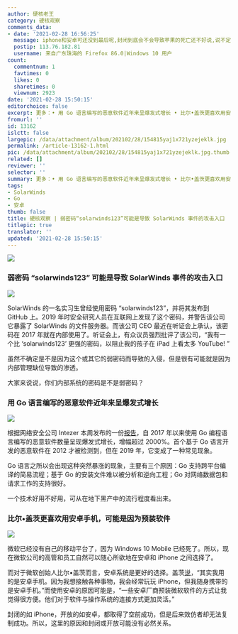 ```yaml
---
author: 硬核老王
category: 硬核观察
comments_data:
- date: '2021-02-28 16:56:25'
  message: iphone和安卓可还没到最后呢,封闭到底会不会导致苹果的死亡还不好说,说不定哪天就死了也有可能,安卓顶多被另一个开放系统替代,它不会死于开放.而如果iphone死了必死于封闭.
  postip: 113.76.182.81
  username: 来自广东珠海的 Firefox 86.0|Windows 10 用户
count:
  commentnum: 1
  favtimes: 0
  likes: 0
  sharetimes: 0
  viewnum: 2923
date: '2021-02-28 15:50:15'
editorchoice: false
excerpt: 更多：• 用 Go 语言编写的恶意软件近年来呈爆发式增长 • 比尔•盖茨更喜欢用安卓手机，可能是因为预装软件
fromurl: ''
id: 13162
islctt: false
largepic: /data/attachment/album/202102/28/154815yaj1x721yzejeklk.jpg
permalink: /article-13162-1.html
pic: /data/attachment/album/202102/28/154815yaj1x721yzejeklk.jpg.thumb.jpg
related: []
reviewer: ''
selector: ''
summary: 更多：• 用 Go 语言编写的恶意软件近年来呈爆发式增长 • 比尔•盖茨更喜欢用安卓手机，可能是因为预装软件
tags:
- SolarWinds
- Go
- 安卓
thumb: false
title: 硬核观察 | 弱密码“solarwinds123”可能是导致 SolarWinds 事件的攻击入口
titlepic: true
translator: ''
updated: '2021-02-28 15:50:15'
---
```


![](/data/attachment/album/202102/28/154815yaj1x721yzejeklk.jpg)


### 弱密码 “solarwinds123” 可能是导致 SolarWinds 事件的攻击入口


![](/data/attachment/album/202102/28/154825ww445jw4anpua4zn.jpg)


SolarWinds 的一名实习生曾经使用密码 “solarwinds123”，并将其发布到 GitHub 上。2019 年时安全研究人员在互联网上发现了这个密码，并警告该公司它暴露了 SolarWinds 的文件服务器。而该公司 CEO 最近在听证会上承认，该密码在 2017 年就在内部使用了。听证会上，有众议员强烈批评了该公司，“我有一个比 ‘solarwinds123’ 更强的密码，以阻止我的孩子在 iPad 上看太多 YouTube! ”


虽然不确定是不是因为这个或其它的弱密码而导致的入侵，但是很有可能就是因为内部管理缺位导致的渗透。


大家来说说，你们内部系统的密码是不是弱密码？


### 用 Go 语言编写的恶意软件近年来呈爆发式增长


![](/data/attachment/album/202102/28/154843d1xssdsxdsei0sz8.jpg)


根据网络安全公司 Intezer 本周发布的一份[报告](https://www.intezer.com/resource/year-of-the-gopher-2020-go-malware-round-up/)，自 2017 年以来使用 Go 编程语言编写的恶意软件数量呈现爆发式增长，增幅超过 2000%。首个基于 Go 语言开发的恶意软件在 2012 才被检测到，但在 2019 年，它变成了一种常见现象。


Go 语言之所以会出现这种突然暴涨的现象，主要有三个原因：Go 支持跨平台编译的简易流程；基于 Go 的安装文件难以被分析和逆向工程；Go 对网络数据包和请求工作的支持很好。


一个技术好用不好用，可从在地下黑产中的流行程度看出来。


### 比尔•盖茨更喜欢用安卓手机，可能是因为预装软件


![](/data/attachment/album/202102/28/154933huwrp51nnhgzkuun.jpg)


微软已经没有自己的移动平台了，因为 Windows 10 Mobile 已经死了。所以，现在微软公司的高管和员工自然可以随心所欲地在安卓和 iPhone 之间选择了。


而对于微软创始人比尔•盖茨而言，安卓系统是更好的选择。盖茨[说](https://www.macrumors.com/2021/02/26/bill-gates-prefers-android-over-iphone/)，“其实我用的是安卓手机。因为我想接触各种事物，我会经常玩玩 iPhone，但我随身携带的是安卓手机。”而使用安卓的原因可能是，“一些安卓厂商预装微软软件的方式让我觉得很方便。他们对于软件与操作系统的连接方式更加灵活。”


封闭的如 iPhone，开放的如安卓，都取得了空前成功，但是后来效仿者却无法复制成功。所以，这里的原因和封闭或开放可能没有必然关系。
